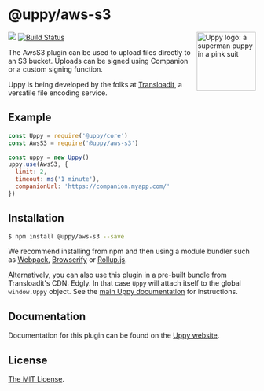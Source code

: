 # @uppy/aws-s3

<img src="https://uppy.io/images/logos/uppy-dog-head-arrow.svg" width="120" alt="Uppy logo: a superman puppy in a pink suit" align="right">

<a href="https://www.npmjs.com/package/@uppy/aws-s3"><img src="https://img.shields.io/npm/v/@uppy/aws-s3.svg?style=flat-square"></a>
<a href="https://travis-ci.org/transloadit/uppy"><img src="https://img.shields.io/travis/transloadit/uppy/master.svg?style=flat-square" alt="Build Status"></a>

The AwsS3 plugin can be used to upload files directly to an S3 bucket. Uploads can be signed using Companion or a custom signing function.

Uppy is being developed by the folks at [Transloadit](https://transloadit.com), a versatile file encoding service.

## Example

```js
const Uppy = require('@uppy/core')
const AwsS3 = require('@uppy/aws-s3')

const uppy = new Uppy()
uppy.use(AwsS3, {
  limit: 2,
  timeout: ms('1 minute'),
  companionUrl: 'https://companion.myapp.com/'
})
```

## Installation

```bash
$ npm install @uppy/aws-s3 --save
```

We recommend installing from npm and then using a module bundler such as [Webpack](https://webpack.js.org/), [Browserify](http://browserify.org/) or [Rollup.js](http://rollupjs.org/).

Alternatively, you can also use this plugin in a pre-built bundle from Transloadit's CDN: Edgly. In that case `Uppy` will attach itself to the global `window.Uppy` object. See the [main Uppy documentation](https://uppy.io/docs/#Installation) for instructions.

## Documentation

Documentation for this plugin can be found on the [Uppy website](https://uppy.io/docs/aws-s3).

## License

[The MIT License](./LICENSE).
